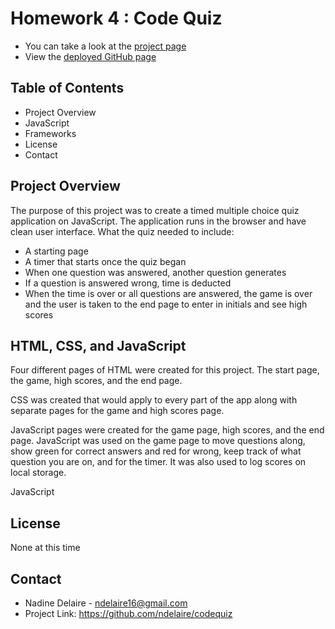 # Homework 4 : Code Quiz
* You can take a look at the [project page](https://github.com/ndelaire/codequiz)
* View the [deployed GitHub page](https://ndelaire.github.io/codequiz/)

## Table of Contents
* Project Overview
* JavaScript
* Frameworks
* License
* Contact

## Project Overview 

The purpose of this project was to create a timed multiple choice quiz application on JavaScript. The application runs in the browser and have clean user interface. What the quiz needed to include: 
* A starting page
* A timer that starts once the quiz began
* When one question was answered, another question generates
* If a question is answered wrong, time is deducted
* When the time is over or all questions are answered, the game is over and the user is taken to the end page to enter in initials and see high scores

## HTML, CSS, and JavaScript 

Four different pages of HTML were created for this project. The start page, the game, high scores, and the end page. 

CSS was created that would apply to every part of the app along with separate pages for the game and high scores page. 

JavaScript pages were created for the game page, high scores, and the end page. JavaScript was used on the game page to move questions along, show green for correct answers and red for wrong, keep track of what question you are on, and for the timer. It was also used to log scores on local storage. 


JavaScript

## License 
None at this time

## Contact
* Nadine Delaire - ndelaire16@gmail.com 
* Project Link: https://github.com/ndelaire/codequiz